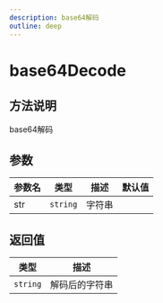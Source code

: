 ```yaml
---
description: base64解码
outline: deep
---
```


# base64Decode

## 方法说明

base64解码

## 参数

| 参数名 | 类型 | 描述 | 默认值 |
| --- | --- | --- | --- |
| str | `string` | 字符串 |  |

## 返回值

| 类型 | 描述 |
| --- | --- |
| `string` | 解码后的字符串 |

